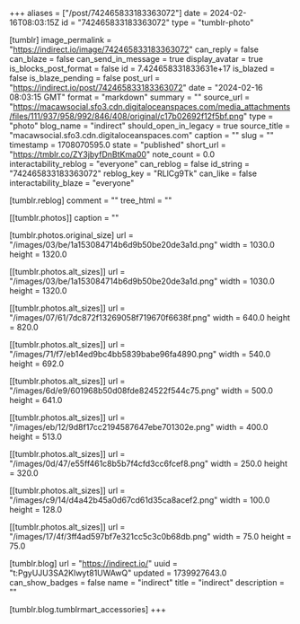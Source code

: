 +++
aliases = ["/post/742465833183363072"]
date = 2024-02-16T08:03:15Z
id = "742465833183363072"
type = "tumblr-photo"

[tumblr]
image_permalink = "https://indirect.io/image/742465833183363072"
can_reply = false
can_blaze = false
can_send_in_message = true
display_avatar = true
is_blocks_post_format = false
id = 7.424658331833631e+17
is_blazed = false
is_blaze_pending = false
post_url = "https://indirect.io/post/742465833183363072"
date = "2024-02-16 08:03:15 GMT"
format = "markdown"
summary = ""
source_url = "https://macawsocial.sfo3.cdn.digitaloceanspaces.com/media_attachments/files/111/937/958/992/846/408/original/c17b02692f12f5bf.png"
type = "photo"
blog_name = "indirect"
should_open_in_legacy = true
source_title = "macawsocial.sfo3.cdn.digitaloceanspaces.com"
caption = ""
slug = ""
timestamp = 1708070595.0
state = "published"
short_url = "https://tmblr.co/ZY3jbyfDnBtKma00"
note_count = 0.0
interactability_reblog = "everyone"
can_reblog = false
id_string = "742465833183363072"
reblog_key = "RLlCg9Tk"
can_like = false
interactability_blaze = "everyone"

[tumblr.reblog]
comment = ""
tree_html = ""

[[tumblr.photos]]
caption = ""

[tumblr.photos.original_size]
url = "/images/03/be/1a153084714b6d9b50be20de3a1d.png"
width = 1030.0
height = 1320.0

[[tumblr.photos.alt_sizes]]
url = "/images/03/be/1a153084714b6d9b50be20de3a1d.png"
width = 1030.0
height = 1320.0

[[tumblr.photos.alt_sizes]]
url = "/images/07/61/7dc872f13269058f719670f6638f.png"
width = 640.0
height = 820.0

[[tumblr.photos.alt_sizes]]
url = "/images/71/f7/eb14ed9bc4bb5839babe96fa4890.png"
width = 540.0
height = 692.0

[[tumblr.photos.alt_sizes]]
url = "/images/6d/e9/601968b50d08fde824522f544c75.png"
width = 500.0
height = 641.0

[[tumblr.photos.alt_sizes]]
url = "/images/eb/12/9d8f17cc2194587647ebe701302e.png"
width = 400.0
height = 513.0

[[tumblr.photos.alt_sizes]]
url = "/images/0d/47/e55ff461c8b5b7f4cfd3cc6fcef8.png"
width = 250.0
height = 320.0

[[tumblr.photos.alt_sizes]]
url = "/images/c9/14/d4a42b45a0d67cd61d35ca8acef2.png"
width = 100.0
height = 128.0

[[tumblr.photos.alt_sizes]]
url = "/images/17/4f/3ff4ad597bf7e321cc5c3c0b68db.png"
width = 75.0
height = 75.0

[tumblr.blog]
url = "https://indirect.io/"
uuid = "t:PgyUJU3SA2Klwyt81UWAwQ"
updated = 1739927643.0
can_show_badges = false
name = "indirect"
title = "indirect"
description = ""

[tumblr.blog.tumblrmart_accessories]
+++
